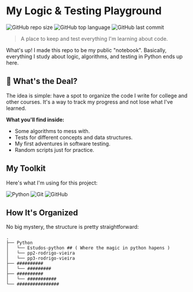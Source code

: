 # My Logic & Testing Playground

![GitHub repo size](https://img.shields.io/github/repo-size/Setpmus/Logic-Testing-Studies?style=for-the-badge)
![GitHub top language](https://img.shields.io/github/languages/top/Setpmus/Logic-Testing-Studies?style=for-the-badge)
![GitHub last commit](https://img.shields.io/github/last-commit/Setpmus/Logic-Testing-Studies?style=for-the-badge)

> A place to keep and test everything I'm learning about code.

What's up! I made this repo to be my public "notebook". Basically, everything I study about logic, algorithms, and testing in Python ends up here.

## 🎯 What's the Deal?

The idea is simple: have a spot to organize the code I write for college and other courses. It's a way to track my progress and not lose what I've learned.

**What you'll find inside:**
* Some algorithms to mess with.
* Tests for different concepts and data structures.
* My first adventures in software testing.
* Random scripts just for practice.

## My Toolkit

Here's what I'm using for this project:

![Python](https://img.shields.io/badge/python-3670A0?style=for-the-badge&logo=python&logoColor=ffdd54)
![Git](https://img.shields.io/badge/git-%23F05033.svg?style=for-the-badge&logo=git&logoColor=white)
![GitHub](https://img.shields.io/badge/github-%23121011.svg?style=for-the-badge&logo=github&logoColor=white)

## How It's Organized

No big mystery, the structure is pretty straightforward:

```text
. 
├── Python 
│   └── Estudos-python ## ( Where the magic in python hapens )
│   └── pp2-rodrigo-vieira 
│   └── pp3-rodrigo-vieira
├── ##########
│   └── #########
├── ##########
│   └── ###########
└── ################
```